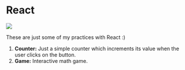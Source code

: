 # React

<img src="https://upload.wikimedia.org/wikipedia/commons/thumb/a/a7/React-icon.svg/512px-React-icon.svg.png">

These are just some of my practices with React :)

<ol>
  <li> <strong> Counter:</strong> Just a simple counter which increments its value when the user clicks on the button. </li>
  <li> <strong> Game:</strong> Interactive math game. </li>

</ol>
